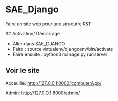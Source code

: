 # SAE_Django
Faire un site web pour une strucutre R&T

## Activation/ Démarrage 

- Aller dans SAE_DJANGO
- Faire : source virtualenv/djangoenv/bin/activate
- Faire ensuite : python3 manage.py runserver

## Voir le site 

Acceuille:
http://127.0.0.1:8000/computerApp/

Admin:
http://127.0.0.1:8000/admin/


